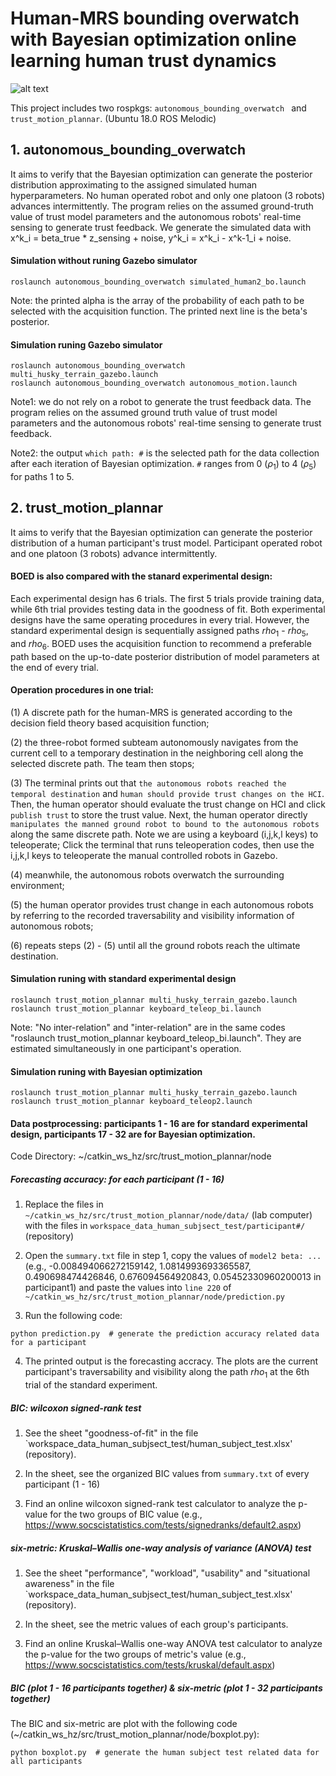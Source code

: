 # Human-MRS bounding overwatch with Bayesian optimization online learning human trust dynamics

![alt text](https://github.com/huanfez/robotsBoundingOverwatch/blob/main/default_gzclient_camera(1)-2022-04-22T16_08_11.130434.jpg?raw=true)

This project includes two rospkgs: `autonomous_bounding_overwatch ` and ` trust_motion_plannar `. (Ubuntu 18.0 ROS Melodic)

## 1. autonomous_bounding_overwatch
It aims to verify that the Bayesian optimization can generate the posterior distribution approximating to the assigned simulated human hyperparameters. No human operated robot and only one platoon (3 robots) advances intermittently. The program relies on the assumed ground-truth value of trust model parameters and the autonomous robots' real-time sensing to generate trust feedback. We generate the simulated data with x^k_i = beta_true * z_sensing + noise, y^k_i = x^k_i - x^k-1_i + noise. 

#### Simulation without runing Gazebo simulator
```
roslaunch autonomous_bounding_overwatch simulated_human2_bo.launch
```
Note: the printed alpha is the array of the probability of each path to be selected with the acquisition function. The printed next line is the beta's posterior.

#### Simulation runing Gazebo simulator
```
roslaunch autonomous_bounding_overwatch multi_husky_terrain_gazebo.launch
roslaunch autonomous_bounding_overwatch autonomous_motion.launch
```

Note1: we do not rely on a robot to generate the trust feedback data. The program relies on the assumed ground truth value of trust model parameters and the autonomous robots' real-time sensing to generate trust feedback. 

Note2: the output `which path: #` is the selected path for the data collection after each iteration of Bayesian optimization. `#` ranges from 0 ($\rho_1$) to 4 ($\rho_5$) for paths 1 to 5.

## 2. trust_motion_plannar
It aims to verify that the Bayesian optimization can generate the posterior distribution of a human participant's trust model. Participant operated robot and one platoon (3 robots) advance intermittently.

#### BOED is also compared with the stanard experimental design:

Each experimental design has 6 trials. The first 5 trials provide training data, while 6th trial provides testing data in the goodness of fit. 
Both experimental designs have the same operating procedures in every trial. However, the standard experimental design is sequentially assigned paths $rho_1$ - $rho_5$, and $rho_6$. BOED uses the acquisition function to recommend a preferable path based on the up-to-date posterior distribution of model parameters at the end of every trial.

#### Operation procedures in one trial:

(1) A discrete path for the human-MRS is generated according to the decision field theory based acquisition function;

(2) the three-robot formed subteam autonomously navigates from the current cell to a temporary destination in the neighboring cell along the selected discrete path. The team then stops; 

(3) The terminal prints out that `the autonomous robots reached the temporal destination` and `human should provide trust changes on the HCI`. Then, the human operator should evaluate the trust change on HCI and click `publish trust` to store the trust value. Next, the human operator directly `manipulates the manned ground robot to bound to the autonomous robots` along the same discrete path. Note we are using a keyboard (i,j,k,l keys) to teleoperate; Click the terminal that runs teleoperation codes, then use the i,j,k,l keys to teleoperate the manual controlled robots in Gazebo. 

(4) meanwhile, the autonomous robots overwatch the surrounding environment;

(5) the human operator provides trust change in each autonomous robots by referring to the recorded traversability and visibility information of autonomous robots; 

(6) repeats steps (2) - (5) until all the ground robots reach the ultimate destination.


#### Simulation runing with standard experimental design
```
roslaunch trust_motion_plannar multi_husky_terrain_gazebo.launch
roslaunch trust_motion_plannar keyboard_teleop_bi.launch
```

Note: "No inter-relation" and "inter-relation" are in the same codes "roslaunch trust_motion_plannar keyboard_teleop_bi.launch". They are estimated simultaneously in one participant's operation.


#### Simulation runing with Bayesian optimization
```
roslaunch trust_motion_plannar multi_husky_terrain_gazebo.launch
roslaunch trust_motion_plannar keyboard_teleop2.launch
```


#### Data postprocessing: participants 1 - 16 are for standard experimental design, participants 17 - 32 are for Bayesian optimization.

Code Directory: ~/catkin_ws_hz/src/trust_motion_plannar/node

##### Forecasting accuracy: for each participant (1 - 16)

1. Replace the files in `~/catkin_ws_hz/src/trust_motion_plannar/node/data/` (lab computer) with the files in `workspace_data_human_subjsect_test/participant#/` (repository)

2. Open the `summary.txt` file in step 1, copy the values of `model2 beta: ...` (e.g., -0.008494066272159142, 1.0814993693365587, 0.490698474426846, 0.676094564920843, 0.05452330960200013 in participant1) and paste the values into `line 220` of `~/catkin_ws_hz/src/trust_motion_plannar/node/prediction.py`

3. Run the following code:

```
python prediction.py  # generate the prediction accuracy related data for a participant
```
4. The printed output is the forecasting accracy. The plots are the current participant's traversability and visibility along the path $rho_1$ at the 6th trial of the standard experiment. 

##### BIC: wilcoxon signed-rank test
1. See the sheet "goodness-of-fit" in the file `workspace_data_human_subjsect_test/human_subject_test.xlsx' (repository). 

2. In the sheet, see the organized BIC values from `summary.txt` of every participant (1 - 16)

3. Find an online wilcoxon signed-rank test calculator to analyze the p-value for the two groups of BIC value (e.g., https://www.socscistatistics.com/tests/signedranks/default2.aspx)

##### six-metric: Kruskal–Wallis one-way analysis of variance (ANOVA) test
1. See the sheet "performance", "workload", "usability" and "situational awareness" in the file `workspace_data_human_subjsect_test/human_subject_test.xlsx' (repository). 

2. In the sheet, see the metric values of each group's participants.

3. Find an online Kruskal–Wallis one-way ANOVA test calculator to analyze the p-value for the two groups of metric's value (e.g., https://www.socscistatistics.com/tests/kruskal/default.aspx)

##### BIC (plot 1 - 16 participants together) & six-metric (plot 1 - 32 participants together) 
The BIC and six-metric are plot with the following code (~/catkin_ws_hz/src/trust_motion_plannar/node/boxplot.py):
```
python boxplot.py  # generate the human subject test related data for all participants
```
 
